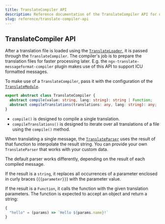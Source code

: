 ```yaml
---
title: TranslateCompiler API
description: Reference documentation of the TranslateCompiler API for ngx-translate.
slug: reference/translate-compiler-api
---
```


## TranslateCompiler API

After a translation file is loaded using the [`TranslateLoader`](/reference/translate-loader-api), it is passed
through the `TranslateCompiler`. The compiler's job is to prepare the translation files for faster 
processing later. E.g. the `ngx-translate-messageformat-compiler` plugin makes use of this API to support
ICU formatted messages.

To make use of a `TranslateCompiler`, pass it with the configuration of the  [`TranslateModule`](/reference/translate-module-api).

~~~ts
export abstract class TranslateCompiler {
  abstract compile(value: string, lang: string): string | Function;
  abstract compileTranslations(translations: any, lang: string): any;
}
~~~

- `compile()` is designed to compile a single translation. 
- `compileTranslations()` is designed to iterate over all translations of a file using the `compile()` method.

When translating a single message, the [`TranslateParser`](/reference/translate-parser-api) uses the
result of that function to interpolate the result string. You can provide your own `TranslateParser` that works with your custom data.

The default parser works differently, depending on the result of each compiled message.

If the result is a `string`, it replaces all occurrences of a parameter enclosed in curly braces (`{{parameter}}`) with 
the parameter value.

If the result is a `Function`, it calls the function with the given translation parameters. The function is expected to
accept an object and return a string:

~~~ts
{
  "hello" = (params) => `Hello ${params.name}!`
}
~~~


